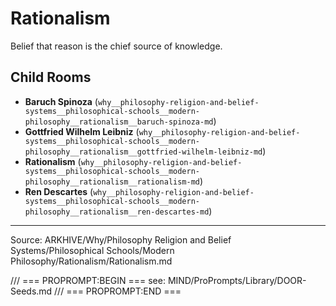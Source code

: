 # Rationalism

Belief that reason is the chief source of knowledge.

## Child Rooms
- **Baruch Spinoza** (`why__philosophy-religion-and-belief-systems__philosophical-schools__modern-philosophy__rationalism__baruch-spinoza-md`)
- **Gottfried Wilhelm Leibniz** (`why__philosophy-religion-and-belief-systems__philosophical-schools__modern-philosophy__rationalism__gottfried-wilhelm-leibniz-md`)
- **Rationalism** (`why__philosophy-religion-and-belief-systems__philosophical-schools__modern-philosophy__rationalism__rationalism-md`)
- **Ren Descartes** (`why__philosophy-religion-and-belief-systems__philosophical-schools__modern-philosophy__rationalism__ren-descartes-md`)

---
Source: ARKHIVE/Why/Philosophy Religion and Belief Systems/Philosophical Schools/Modern Philosophy/Rationalism/Rationalism.md

/// === PROPROMPT:BEGIN ===
see: MIND/ProPrompts/Library/DOOR-Seeds.md
/// === PROPROMPT:END ===
